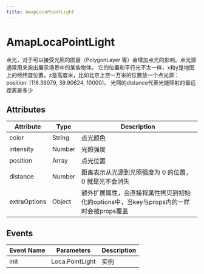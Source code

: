 ```yaml
---
title: AmapLocaPointLight
---
```


# AmapLocaPointLight
点光，对于可以接受光照的图层（PolygonLayer 等）会增加点光的影响。点光源通常用来突出展示场景中的某些物体。 它的位置和平行光不太一样，x和y是地图上的经纬度位置，z是高度米，比如北京上空一万米的位置放一个点光源：position: [116.39079, 39.90624, 10000]。 光照的distance代表光能照射的最远距离是多少

## Attributes

Attribute | Type | Description
---|---|---|
color | String | 点光颜色
intensity | Number | 光照强度
position | Array<Number> | 点光位置
distance | Number | 距离表示从光源到光照强度为 0 的位置，0 就是光不会消失
extraOptions | Object | 额外扩展属性，会直接将属性拷贝到初始化的options中，当key与props内的一样时会被props覆盖

## Events

Event Name | Parameters | Description
---|---|---|
init | Loca.PointLight | 实例
